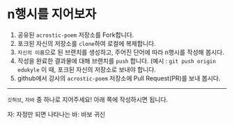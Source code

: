 # n행시를 지어보자

1. 공유된 `acrostic-poem` 저장소를 Fork합니다.
2. 포크된 자신의 저장소를 `clone`하여 로컬에 복제합니다.
3. `자신의 이름`으로 된 브랜치를 생성하고, 주어진 단어에 따라 n행시를 작성해 봅시다.
4. 작성을 완료한 결과물에 대해 브랜치를 `push` 합니다. (예시 : `git push origin edukyle` 이 때, 포크된 자신의 저장소로 보내야 합니다.
5. github에서 강사의 `acrostic-poem` 저장소에 Pull Request(PR)를 보내 봅시다.

---

`깃허브`, `자바` 중 하나로 지어주세요! 아래 쪽에 작성하시면 됩니다.

자: 자정만 되면 나타나는
바: 바보 귀신